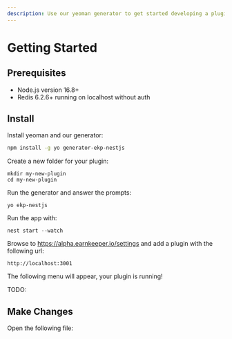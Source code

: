 ```yaml
---
description: Use our yeoman generator to get started developing a plugin.
---
```


# Getting Started

## Prerequisites

* Node.js version 16.8+
* Redis 6.2.6+ running on localhost without auth

## Install

Install yeoman and our generator:

```bash
npm install -g yo generator-ekp-nestjs
```

Create a new folder for your plugin:

```
mkdir my-new-plugin
cd my-new-plugin
```

Run the generator and answer the prompts:

```
yo ekp-nestjs
```

Run the app with:

```
nest start --watch
```

Browse to https://alpha.earnkeeper.io/settings and add a plugin with the following url:

```
http://localhost:3001
```

The following menu will appear, your plugin is running!

TODO:

## Make Changes

Open the following file:

